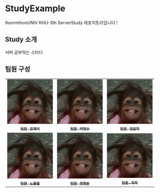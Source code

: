 # StudyExample
9oormthonUNIV KHU-3th ServerStudy 레포지토리입니다 !

## Study 소개
서버 공부하는 스터디
<br>

## 팀원 구성

<table>
  <tbody>
    <tr>
      <td align="center"><a href=""><img src="1.png" width="150px;" alt=""/><br /><sub><b>팀원 : 유재석</b></sub></a><br /></td>
      <td align="center"><a href=""><img src="1.png" width="150px;" alt=""/><br /><sub><b>팀원 : 박명수</b></sub></a><br /></td>
      <td align="center"><a href=""><img src="1.png" width="150px;" alt=""/><br /><sub><b>팀원 : 정준하</b></sub></a><br /></td>
    <tr/>
      <td align="center"><a href=""><img src="1.png" width="150px;" height="150px;" alt=""/><br /><sub><b>팀원 : 노홍철</b></sub></a><br /></td>
      <td align="center"><a href=""><img src="1.png" width="150px;" height="150px;" alt=""/><br /><sub><b>팀원 : 정형돈</b></sub></a><br /></td>
      <td align="center"><a href=""><img src="1.png" width="150px;" alt=""/><br /><sub><b>팀원 : 하하</b></sub></a><br /></td>
    </tr>
  </tbody>
</table>
